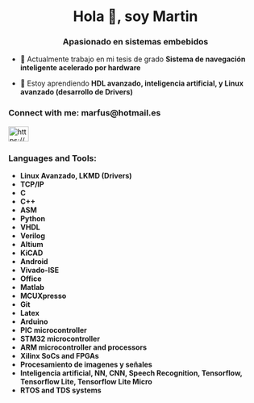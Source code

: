<h1 align="center">Hola 👋, soy Martin</h1>
<h3 align="center">Apasionado en sistemas embebidos</h3>

- 🔭 Actualmente trabajo en mi tesis de grado **Sistema de navegación inteligente acelerado por hardware**

- 🌱 Estoy aprendiendo **HDL avanzado, inteligencia artificial, y Linux avanzado (desarrollo de Drivers)**

<h3 align="left">Connect with me: marfus@hotmail.es </h3>
<p align="left">
<a href="Martin Fuschetto" target="blank"><img align="center" src="https://raw.githubusercontent.com/rahuldkjain/github-profile-readme-generator/master/src/images/icons/Social/linked-in-alt.svg" alt="https://www.linkedin.com/in/martin-fuschetto-b469b711b/" height="30" width="40" /></a>
</p>

<h3 align="left">Languages and Tools:</h3>

- **Linux Avanzado, LKMD (Drivers)**
- **TCP/IP**
- **C**
- **C++**
- **ASM**
- **Python**
- **VHDL**
- **Verilog**
- **Altium**
- **KiCAD**
- **Android**
- **Vivado-ISE**
- **Office**
- **Matlab**
- **MCUXpresso**
- **Git**
- **Latex**
- **Arduino**
- **PIC microcontroller**
- **STM32 microcontroller**
- **ARM microcontroller and processors**
- **Xilinx SoCs and FPGAs**
- **Procesamiento de imagenes y señales**
- **Inteligencia artificial, NN, CNN, Speech Recognition, Tensorflow, Tensorflow Lite, Tensorflow Lite Micro**
- **RTOS and TDS systems** 

